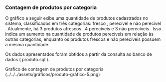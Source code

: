 ### Contagem de produtos por categoria 
O gráfico a seguir exibe uma quantidade de produtos cadastrados no sistema, classificados em três categorias: fresco , perecível e não perecível .
Atualmente, há 3 produtos afrescos , 4 perecíveis e 3 não perecíveis . Isso indica um aumento na quantidade de produtos perecíveis em relação às outras categorias, enquanto os produtos frescos e não perecíveis possuem a mesma quantidade.

Os dados apresentados foram obtidos a partir da consulta ao banco de dados ( produto.sql ).

Grafico de contagem de produtos por categoria (../../../assets/gráficos/produto-gráfico-5.png)
